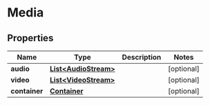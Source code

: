 
# Media

## Properties
Name | Type | Description | Notes
------------ | ------------- | ------------- | -------------
**audio** | [**List&lt;AudioStream&gt;**](AudioStream.md) |  |  [optional]
**video** | [**List&lt;VideoStream&gt;**](VideoStream.md) |  |  [optional]
**container** | [**Container**](Container.md) |  |  [optional]



